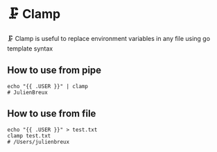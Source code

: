 # 🗜 Clamp

🗜 Clamp is useful to replace environment variables in any file using go template syntax

## How to use from pipe

    echo "{{ .USER }}" | clamp
    # JulienBreux

## How to use from file

    echo "{{ .USER }}" > test.txt
    clamp test.txt
    # /Users/julienbreux
